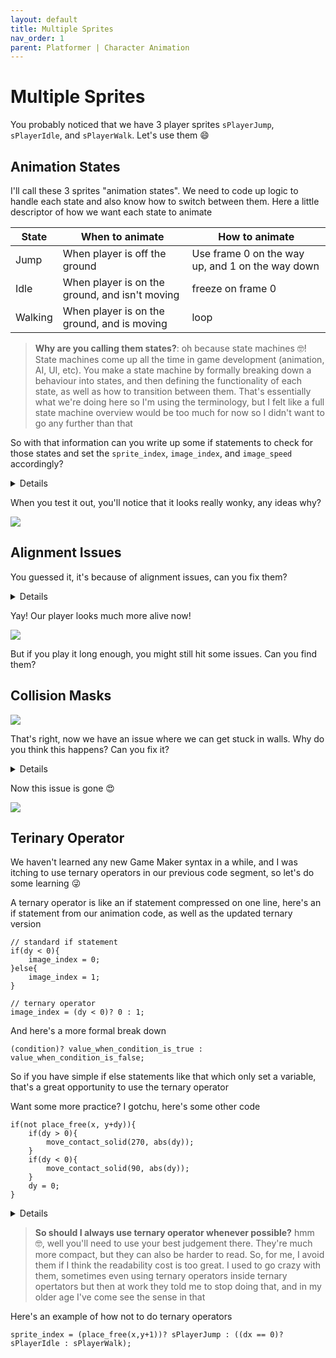 ```yaml
---
layout: default
title: Multiple Sprites
nav_order: 1
parent: Platformer | Character Animation
---
```


# Multiple Sprites

You probably noticed that we have 3 player sprites ``sPlayerJump``, ``sPlayerIdle``, and ``sPlayerWalk``. Let's use them 😄

## Animation States

I'll call these 3 sprites "animation states". We need to code up logic to handle each state and also know how to switch between them. Here a little descriptor of how we want each state to animate

| State | When to animate | How to animate |
|--|--|--|
| Jump | When player is off the ground | Use frame 0 on the way up, and 1 on the way down |
| Idle | When player is on the ground, and isn't moving | freeze on frame 0 |
| Walking | When player is on the ground, and is moving | loop |

> **Why are you calling them states?**: oh because state machines 🤓! State machines come up all the time in game development (animation, AI, UI, etc). You make a state machine by formally breaking down a behaviour into states, and then defining the functionality of each state, as well as how to transition between them. That's essentially what we're doing here so I'm using the terminology, but I felt like a full state machine overview would be too much for now so I didn't want to go any further than that

So with that information can you write up some if statements to check for those states and set the ``sprite_index``, ``image_index``, and ``image_speed`` accordingly?

<details data-summary="Try coding up the animation states" markdown="1">

```
// oPlayer Step Event
//// HORIZONTAL
//// VERTICAL
//// ANIMATION
{
	// jumping
	if(place_free(x,y+1)){
		sprite_index = sPlayerJump;
		image_speed = 0;
		if(dy < 0){
			image_index = 0;
		}else{
			image_index = 1;
		}
	// idle
	}else if(dx == 0){
		sprite_index = sPlayerIdle;
		image_speed = 0;
		image_index = 0;
	// walking
	}else{
		sprite_index = sPlayerWalk;
		image_speed = 1;
	}
}
```

**Jumping**: We check that we're on the ground using ``place_free(x,y+1)`` (the same check we did for jumping). Then we set the sprite accordingly. Since we're directly setting the frames, we want ``image_speed = 0;`` (otherwise game maker would automatically update the frames). Then we do ``image_index = 0;`` when going up, and ``image_index = 1;`` otherwise

**Idle**: Since this is the else, we already know we're on the ground, but we need to add an extra check to verify that we're not moving. After setting the sprite accordingly, we want to freeze on the first frame. So that means no animation, ``image_speed = 0;``, and to lock to the first frame ``image_index = 0;``. Remember the frame count starts at 0, not 1

**Walking**: Since this is another else we know neither of the previous 2 conditions passed. So that matches our condition perfectly, (i.e. *we're on the ground, and we're moving*). We just want this to animate without locking to a particular frame, so after setting the sprite we set ``image_speed = 1;``, and don't bother with ``image_index`` (we want the animation speed to handle that)

</details>

When you test it out, you'll notice that it looks really wonky, any ideas why?

![](../../images/platformer/animation_no_alignment.gif)

## Alignment Issues

You guessed it, it's because of alignment issues, can you fix them?

<details data-summary="Can you fix the alignment issues?" markdown="1">

We need to fix up the sprite offsets for ``sPlayerWalk`` and ``sPlayerJump``. For example, when we have ``sPlayerIdle`` our offset is to the bottom center, and when we switch to ``sPlayerWalk``, the x/y will stay the same, but x/y now represents the top left of the sprite. As a result ``sPlayerWalk`` will be displayed below and to the right of where ``sPlayerIdle`` was

![](../../images/platformer/idle_lined_up_with_walk.gif)

So to make their animations line up better we'll update all of them to use the bottom center

![](../../images/platformer/updated_walk_jump_offsets.png)

Bottom center tends to be a pretty good alignment point in general. For this particular case centering it on the body would probably work, but if you imagine a crouching scenario the feet is the only point that really stays fixed

</details>

Yay! Our player looks much more alive now!

![](../../images/platformer/animation_with_alignment.gif)

But if you play it long enough, you might still hit some issues. Can you find them?

## Collision Masks

![](../../images/platformer/animation_bad_collision_mask.gif)

That's right, now we have an issue where we can get stuck in walls. Why do you think this happens? Can you fix it?

<details data-summary="How do we avoid getting stuck in walls?" markdown="1">

This is a collision mask issue (I told you we'd have one before the end of the course 😉). Since our sprites have different collision mask sizes, when we switch between them the new collision mask could overlap with a solid whereas the previous one didn't, thus leaving us stuck in the wall

To fix this we need to make sure the collision masks on each of our sprites match. That way we can avoid collision mask surprises when switching between sprites

![](../../images/platformer/updated_collision_masks.png)

</details>

Now this issue is gone 😍

![](../../images/platformer/animation_good_collision_mask.gif)

## Terinary Operator

We haven't learned any new Game Maker syntax in a while, and I was itching to use ternary operators in our previous code segment, so let's do some learning 😜

A ternary operator is like an if statement compressed on one line, here's an if statement from our animation code, as well as the updated ternary version

```
// standard if statement
if(dy < 0){
	image_index = 0;
}else{
	image_index = 1;
}

// ternary operator
image_index = (dy < 0)? 0 : 1;
```

And here's a more formal break down

```
(condition)? value_when_condition_is_true : value_when_condition_is_false;
```

So if you have simple if else statements like that which only set a variable, that's a great opportunity to use the ternary operator

Want some more practice? I gotchu, here's some other code

```
if(not place_free(x, y+dy)){
    if(dy > 0){
        move_contact_solid(270, abs(dy));
    }
    if(dy < 0){
        move_contact_solid(90, abs(dy));
    }
    dy = 0;
}
```

<details data-summary="How would you update the above code using ternary operator?" markdown="1">

```
if(not place_free(x, y+dy) and dy != 0){
    move_contact_solid((dy > 0)? 270 : 90, abs(dy));
    dy = 0;
}
```

``(dy > 0)? 270 : 90``: This is the key part. Previously we had to write out the ``move_contact_solid`` twice just to change that one value. Now we can embed that inside a ``move_contact_solid`` statement, all embeded in one line

``and dy != 0``: This part is a little less obvious. Changing to a ternary operator did slightly modify our logic. Previously the ``dy == 0`` wouldn't trigger either of the if statements, and ``move_contact_solid`` would be skipped. With the ternary operator, ``dy == 0`` would fall into the else clause and use 90 degrees. This is extra bad because the [move_contact_solid() documentation](https://manual.yoyogames.com/GameMaker_Language/GML_Reference/Movement_And_Collisions/Movement/move_contact_solid.htm) shows that 0 for the second parameter is interpretted as infinite distance. That would leave us open to an edge case where the player flies off into the sky indefinitely 😁 (but that would be kind of funny, hopefully some of you already hit that bug before realizing what was happening). To avoid this scenario I added the ``and dy != 0`` check to ensure that ``dy == 0`` case is still skipped (as a reminder ``!=`` means not equal)

</details>

> **So should I always use ternary operator whenever possible?** hmm 🤓, well you'll need to use your best judgement there. They're much more compact, but they can also be harder to read. So, for me, I avoid them if I think the readability cost is too great. I used to go crazy with them, sometimes even using ternary operators inside ternary opertators but then at work they told me to stop doing that, and in my older age I've come see the sense in that

Here's an example of how not to do ternary operators

```
sprite_index = (place_free(x,y+1))? sPlayerJump : ((dx == 0)? sPlayerIdle : sPlayerWalk);
```
